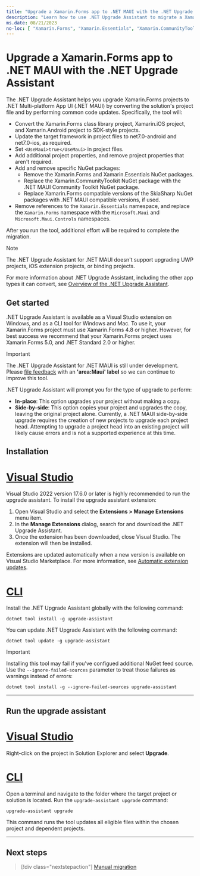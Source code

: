 ```yaml
---
title: "Upgrade a Xamarin.Forms app to .NET MAUI with the .NET Upgrade Assistant"
description: "Learn how to use .NET Upgrade Assistant to migrate a Xamarin.Forms app to .NET MAUI."
ms.date: 08/21/2023
no-loc: [ "Xamarin.Forms", "Xamarin.Essentials", "Xamarin.CommunityToolkit", ".NET MAUI Community Toolkit", "SkiaSharp", "Xamarin.Forms.Maps", "Microsoft.Maui", "Microsoft.Maui.Controls", "net7.0-android", "net7.0-ios" ]
---
```


# Upgrade a Xamarin.Forms app to .NET MAUI with the .NET Upgrade Assistant

The .NET Upgrade Assistant helps you upgrade Xamarin.Forms projects to .NET Multi-platform App UI (.NET MAUI) by converting the solution's project file and by performing common code updates. Specifically, the tool will:

- Convert the Xamarin.Forms class library project, Xamarin.iOS project, and Xamarin.Android project to SDK-style projects.
- Update the target framework in project files to net7.0-android and net7.0-ios, as required.
- Set `<UseMaui>true</UseMaui>` in project files.
- Add additional project properties, and remove project properties that aren't required.
- Add and remove specific NuGet packages:
  - Remove the Xamarin.Forms and Xamarin.Essentials NuGet packages.
  - Replace the Xamarin.CommunityToolkit NuGet package with the .NET MAUI Community Toolkit NuGet package.
  - Replace Xamarin.Forms compatible versions of the SkiaSharp NuGet packages with .NET MAUI compatible versions, if used.
- Remove references to the `Xamarin.Essentials` namespace, and replace the `Xamarin.Forms` namespace with the `Microsoft.Maui` and `Microsoft.Maui.Controls` namespaces.

After you run the tool, additional effort will be required to complete the migration.

> [!NOTE]
> The .NET Upgrade Assistant for .NET MAUI doesn't support upgrading UWP projects, iOS extension projects, or binding projects.

For more information about .NET Upgrade Assistant, including the other app types it can convert, see [Overview of the .NET Upgrade Assistant](/dotnet/core/porting/upgrade-assistant-overview).

## Get started

.NET Upgrade Assistant is available as a Visual Studio extension on Windows, and as a CLI tool for Windows and Mac. To use it, your Xamarin.Forms project must use Xamarin.Forms 4.8 or higher. However, for best success we recommend that your Xamarin.Forms project uses Xamarin.Forms 5.0, and .NET Standard 2.0 or higher.

> [!IMPORTANT]
> The .NET Upgrade Assistant for .NET MAUI is still under development. Please [file feedback](https://github.com/dotnet/upgrade-assistant/issues/new?assignees=&labels=&projects=&template=20_bug_report.md) with an **'area:Maui' label** so we can continue to improve this tool.

.NET Upgrade Assistant will prompt you for the type of upgrade to perform:

- **In-place**: This option upgrades your project without making a copy.
- **Side-by-side**: This option copies your project and upgrades the copy, leaving the original project alone. Currently, a .NET MAUI side-by-side upgrade requires the creation of new projects to upgrade each project head. Attempting to upgrade a project head into an existing project will likely cause errors and is not a supported experience at this time.

## Installation

<!-- markdownlint-disable MD025 -->
# [Visual Studio](#tab/vswin)
<!-- markdownlint-enable MD025 -->

Visual Studio 2022 version 17.6.0 or later is highly recommended to run the upgrade assistant. To install the upgrade assistant extension:

1. Open Visual Studio and select the **Extensions > Manage Extensions** menu item.
1. In the **Manage Extensions** dialog, search for and download the .NET Upgrade Assistant.
1. Once the extension has been downloaded, close Visual Studio. The extension will then be installed.

Extensions are updated automatically when a new version is available on Visual Studio Marketplace. For more information, see [Automatic extension updates](/visualstudio/ide/finding-and-using-visual-studio-extensions#automatic-extension-updates).

<!-- markdownlint-disable MD025 -->
# [CLI](#tab/cli)
<!-- markdownlint-enable MD025 -->

Install the .NET Upgrade Assistant globally with the following command:

```dotnetcli
dotnet tool install -g upgrade-assistant
```

You can update .NET Upgrade Assistant with the following command:

```dotnetcli
dotnet tool update -g upgrade-assistant
```

> [!IMPORTANT]
> Installing this tool may fail if you've configued additional NuGet feed source. Use the `--ignore-failed-sources` parameter to treat those failures as warnings instead of errors:
>
> ```dotnetcli
> dotnet tool install -g --ignore-failed-sources upgrade-assistant
> ```

---

## Run the upgrade assistant

<!-- markdownlint-disable MD025 -->
# [Visual Studio](#tab/vswin)
<!-- markdownlint-enable MD025 -->

Right-click on the project in Solution Explorer and select **Upgrade**.

<!-- markdownlint-disable MD025 -->
# [CLI](#tab/cli)
<!-- markdownlint-enable MD025 -->

Open a terminal and navigate to the folder where the target project or solution is located. Run the `upgrade-assistant upgrade` command:

```dotnetcli
upgrade-assistant upgrade
```

This command runs the tool updates all eligible files within the chosen project and dependent projects.

<!-- .NET Upgrade Assistant backs up your solution, but we recommend using source control. If you're using source control, you can add the `--skip-backup` parameter to bypass the backup and speed up the upgrade process. -->

---

## Next steps

> [!div class="nextstepaction"]
> [Manual migration](forms-projects.md#namespace-changes)
